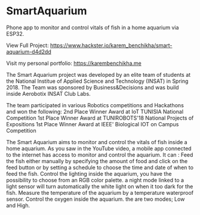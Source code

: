 # SmartAquarium
Phone app to monitor and control vitals of fish in a home aquarium via ESP32.


View Full Project: https://www.hackster.io/karem_benchikha/smart-aquarium-d4d2dd

Visit my personal portfolio: https://karembenchikha.me 

The Smart Aquarium project was developed by an elite team of students at the National Institue of Applied Science and Technology (INSAT) in Spring 2018.
The Team was sponsored by Business&Decisions and was build inside Aerobotix INSAT Club Labs.

The team participated in various Robotics competitions and Hackathons and won the following: 
  2nd Place Winner Award at IoT TUNISIA National Competition
  1st Place Winner Award at TUNIROBOTS'18 National Projects of Expositions
  1st Place Winner Award at IEEE' Biological IOT on Campus Competition

The Smart Aquarium aims to monitor and control the vitals of fish inside a home aquarium.
As you saw in the YouTube video, a mobile app connected to the internet has access to monitor and control the aquarium. It can :
Feed the fish either manually by specifying the amount of food and click on the feed button or by setting a schedule to choose the time and date of when to feed the fish.
Control the lighting inside the aquarium, you have the possibility to choose from an RGB color palette. a night mode linked to a light sensor will turn automatically the white light on when it too dark for the fish.
Measure the temperature of the aquarium by a temperature waterproof sensor.
Control the oxygen inside the aquarium. the are two modes; Low and High.
